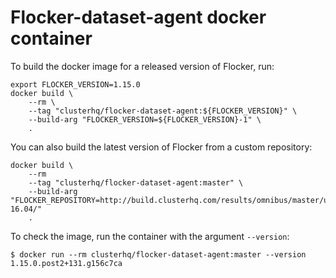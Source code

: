 # Flocker-dataset-agent docker container

To build the docker image for a released version of Flocker, run:
```
export FLOCKER_VERSION=1.15.0
docker build \
    --rm \
    --tag "clusterhq/flocker-dataset-agent:${FLOCKER_VERSION}" \
    --build-arg "FLOCKER_VERSION=${FLOCKER_VERSION}-1" \
    .
```

You can also build the latest version of Flocker from a custom repository:

```
docker build \
    --rm
    --tag "clusterhq/flocker-dataset-agent:master" \
    --build-arg "FLOCKER_REPOSITORY=http://build.clusterhq.com/results/omnibus/master/ubuntu-16.04/"
    .
```

To check the image, run the container with the argument ```--version```:
```
$ docker run --rm clusterhq/flocker-dataset-agent:master --version
1.15.0.post2+131.g156c7ca
```
